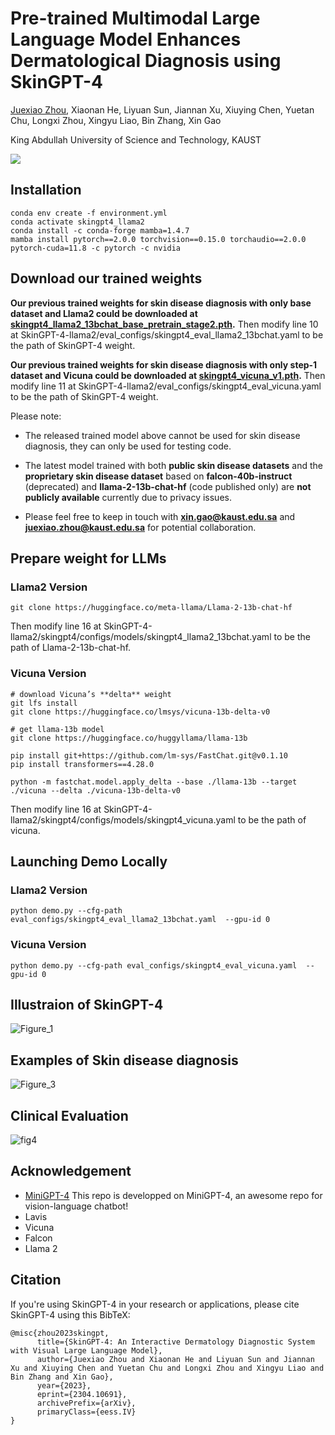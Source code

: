 # Pre-trained Multimodal Large Language Model Enhances Dermatological Diagnosis using SkinGPT-4

[Juexiao Zhou](https://www.joshuachou.ink/), Xiaonan He, Liyuan Sun, Jiannan Xu, Xiuying Chen, Yuetan Chu, Longxi Zhou, Xingyu Liao, Bin Zhang, Xin Gao

King Abdullah University of Science and Technology, KAUST

<a href='SkinGPT_4_manuscript_v7.pdf'><img src='https://img.shields.io/badge/Paper-PDF-red'></a>

## Installation

```
conda env create -f environment.yml
conda activate skingpt4_llama2
conda install -c conda-forge mamba=1.4.7
mamba install pytorch==2.0.0 torchvision==0.15.0 torchaudio==2.0.0 pytorch-cuda=11.8 -c pytorch -c nvidia
```

## Download our trained weights

**Our previous trained weights for skin disease diagnosis with only base dataset and Llama2 could be downloaded at [skingpt4_llama2_13bchat_base_pretrain_stage2.pth](https://drive.google.com/file/d/1tcwEKSBl8J7wUKBJDwptcH7AwB5Ge7iW/view).** Then modify line 10 at SkinGPT-4-llama2/eval_configs/skingpt4_eval_llama2_13bchat.yaml to be the path of SkinGPT-4 weight.

**Our previous trained weights for skin disease diagnosis with only step-1 dataset and Vicuna could be downloaded at [skingpt4_vicuna_v1.pth](https://drive.google.com/file/d/1PGBMBioipGxN5yfX6Okx4BGyPBm1prAF/view?usp=sharing).** Then modify line 11 at SkinGPT-4-llama2/eval_configs/skingpt4_eval_vicuna.yaml to be the path of SkinGPT-4 weight.

Please note:

- The released trained model above cannot be used for skin disease diagnosis, they can only be used for testing code.

- The latest model trained with both **public skin disease datasets** and the **proprietary skin disease dataset** based on **falcon-40b-instruct** (deprecated) and **llama-2-13b-chat-hf** (code published only) are **not publicly available** currently due to privacy issues.

- Please feel free to keep in touch with **xin.gao@kaust.edu.sa** and **juexiao.zhou@kaust.edu.sa** for potential collaboration.

## Prepare weight for LLMs

### Llama2 Version

```shell
git clone https://huggingface.co/meta-llama/Llama-2-13b-chat-hf
```

Then modify line 16 at SkinGPT-4-llama2/skingpt4/configs/models/skingpt4_llama2_13bchat.yaml to be the path of Llama-2-13b-chat-hf.

### Vicuna Version

```shell
# download Vicuna’s **delta** weight
git lfs install
git clone https://huggingface.co/lmsys/vicuna-13b-delta-v0

# get llama-13b model
git clone https://huggingface.co/huggyllama/llama-13b

pip install git+https://github.com/lm-sys/FastChat.git@v0.1.10
pip install transformers==4.28.0

python -m fastchat.model.apply_delta --base ./llama-13b --target ./vicuna --delta ./vicuna-13b-delta-v0
```

Then modify line 16 at SkinGPT-4-llama2/skingpt4/configs/models/skingpt4_vicuna.yaml to be the path of vicuna.

## Launching Demo Locally

### Llama2 Version

```
python demo.py --cfg-path eval_configs/skingpt4_eval_llama2_13bchat.yaml  --gpu-id 0
```

### Vicuna Version

```
python demo.py --cfg-path eval_configs/skingpt4_eval_vicuna.yaml  --gpu-id 0
```

## Illustraion of SkinGPT-4

![Figure_1](https://cdn.jsdelivr.net/gh/JoshuaChou2018/oss@main/uPic/ltkOLo.Figure_1.png)

## Examples of Skin disease diagnosis

![Figure_3](https://cdn.jsdelivr.net/gh/JoshuaChou2018/oss@main/uPic/Iv36iC.Figure_3.png)



## Clinical Evaluation

![fig4](https://cdn.jsdelivr.net/gh/JoshuaChou2018/oss@main/uPic/B40U3b.fig4.png)



## Acknowledgement

- [MiniGPT-4](https://minigpt-4.github.io/) This repo is developped on MiniGPT-4, an awesome repo for vision-language chatbot!
- Lavis
- Vicuna
- Falcon
- Llama 2

## Citation

If you're using SkinGPT-4 in your research or applications, please cite SkinGPT-4 using this BibTeX:

```
@misc{zhou2023skingpt,
      title={SkinGPT-4: An Interactive Dermatology Diagnostic System with Visual Large Language Model}, 
      author={Juexiao Zhou and Xiaonan He and Liyuan Sun and Jiannan Xu and Xiuying Chen and Yuetan Chu and Longxi Zhou and Xingyu Liao and Bin Zhang and Xin Gao},
      year={2023},
      eprint={2304.10691},
      archivePrefix={arXiv},
      primaryClass={eess.IV}
}
```
